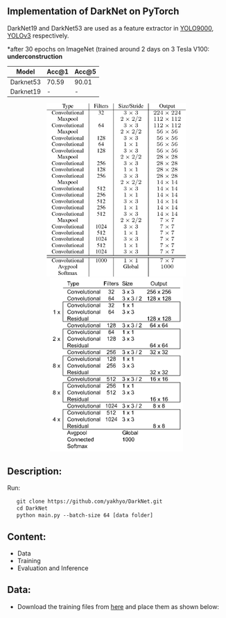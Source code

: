 ## Implementation of DarkNet on PyTorch

DarkNet19 and DarkNet53 are used as a feature extractor in [YOLO9000](https://arxiv.org/pdf/1612.08242.pdf), [YOLOv3](https://pjreddie.com/media/files/papers/YOLOv3.pdf) respectively.

*after 30 epochs on ImageNet (trained around 2 days on 3 Tesla V100:
__underconstruction__

| Model | Acc@1 | Acc@5 | 
|-------|------|--------|
| Darknet53 | 70.59 | 90.01 |
| Darknet19 | - | - |

<div align='center'>
  <img src='assets/darknet19.png' height="400px">
  <img src='assets/darknet53.png' height="400px">
</div>



## Description:


Run:
```
   git clone https://github.com/yakhyo/DarkNet.git
   cd DarkNet
   python main.py --batch-size 64 [data folder]

```

## Content:

- Data
- Training
- Evaluation and Inference

## Data:

- Download the training files from [here]() and place them as shown below:
